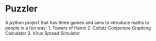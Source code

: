 # Puzzler

A python project that has three games and aims to introduce maths to people in a fun way:
    1. Towers of Hanoi
    2. Collatz Conjecture Graphing Calculator
    3. Virus Spread Simulator
